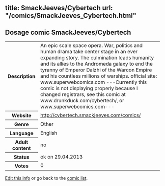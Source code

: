 title: SmackJeeves/Cybertech
url: "/comics/SmackJeeves_Cybertech.html"
---
Dosage comic SmackJeeves/Cybertech
-----------------------------------------

<p id="msg"></p>
<script type="text/javascript">
if (window.location.search === '?edit_info_mail=sent_ok') {
  var elem = document.getElementById("msg");
  elem.innerHTML = 'Edited information sucessfully sent for review, which is usually done daily. Thanks!';
  elem.className = 'ok';
}
</script>
<table class="comicinfo">
<tr>
<th>Description</th><td>An epic scale space opera. War, politics and human drama take center stage in an ever expanding story. The culmination leads humanity and its allies to the Andromeda galaxy to end the tyranny of Emperor Dalzhi of the Warcon Empire and his countless millions of warships. official site: www.superwebcomics.com ---Currently this comic is not displaying properly because I changed registrars, see this comic at www.drunkduck.com/cybertech/, or www.superwebcomics.com---</td>
</tr>
<tr>
<th>Website</th><td><a href="http://cybertech.smackjeeves.com/comics/">http://cybertech.smackjeeves.com/comics/</a></td>
</tr>
<tr>
<th>Genre</th><td>Other</td>
</tr>
<tr>
<th>Language</th><td>English</td>
</tr>
<tr>
<th>Adult content</th><td>no</td>
</tr>
<tr>
<th>Status</th><td>ok on 29.04.2013</td>
</tr>
<tr>
<th>Votes</th><td>0</td>
</tr>
</table>

[Edit this info](SmackJeeves_Cybertech_edit.html) or go back to the [comic list](../comic-index.html).
